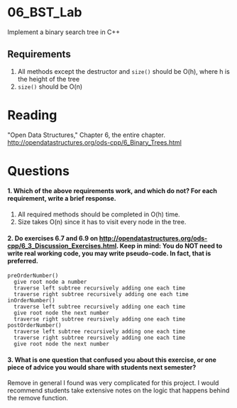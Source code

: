 06_BST_Lab
==============

Implement a binary search tree in C++

Requirements
------------

1. All methods except the destructor and `size()` should be O(h), where h is the height of the tree
2. `size()` should be O(n)

Reading
=======
"Open Data Structures," Chapter 6, the entire chapter. http://opendatastructures.org/ods-cpp/6_Binary_Trees.html

Questions
=========

#### 1. Which of the above requirements work, and which do not? For each requirement, write a brief response.

1. All required methods should be completed in O(h) time.
2. Size takes O(n) since it has to visit every node in the tree.

#### 2. Do exercises 6.7 and 6.9 on http://opendatastructures.org/ods-cpp/6_3_Discussion_Exercises.html. Keep in mind: You do NOT need to write real working code, you may write pseudo-code. In fact, that is preferred.

    preOrderNumber()
      give root node a number
      traverse left subtree recursively adding one each time
      traverse right subtree recursively adding one each time
    inOrderNumber()
      traverse left subtree recursively adding one each time
      give root node the next number
      traverse right subtree reursively adding one each time
    postOrderNumber()
      traverse left subtree recursively adding one each time
      traverse right subtree reursively adding one each time
      give root node the next number


#### 3. What is one question that confused you about this exercise, or one piece of advice you would share with students next semester?

Remove in general I found was very complicated for this project. I would recommend students take extensive notes on the logic that happens behind the remove function.
